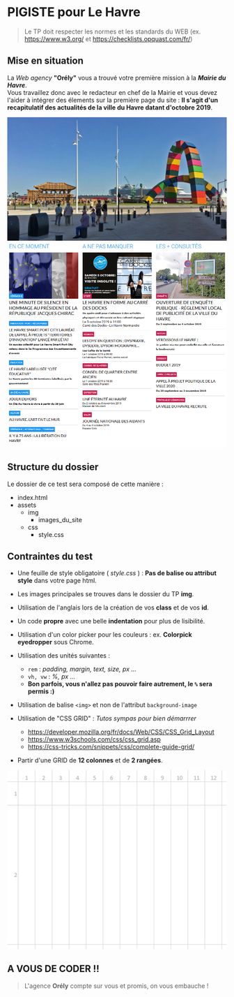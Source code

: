 # PIGISTE pour Le Havre
> Le TP doit respecter les normes et les standards du WEB (ex. https://www.w3.org/ et https://checklists.opquast.com/fr/)  

## Mise en situation
La *Web agency* **"Orély"** vous a trouvé votre première mission à la ***Mairie du Havre***.  
Vous travaillez donc avec le redacteur en chef de la Mairie et vous devez l'aider à intégrer des élements sur la première page du site : **Il s'agit d'un recapitulatif des actualités de la ville du Havre datant d'octobre 2019**.  

![Ville](/assets/img/leHavre.jpg "LaVille")  
![Actus](/assets/img/actus.PNG "Actus")  

## Structure du dossier
Le dossier de ce test sera composé de cette manière :
* index.html
* assets
    * img
        * images_du_site
    * css
        * style.css

## Contraintes du test
* Une feuille de style obligatoire ( *style.css* ) : **Pas de balise ou attribut style** dans votre page html.
* Les images principales se trouves dans le dossier du TP **img**.
* Utilisation de l'anglais lors de la création de vos **class** et de vos **id**.
* Un code **propre** avec une belle **indentation** pour plus de lisibilité.
* Utilisation d'un color picker pour les couleurs : ex. **Colorpick eyedropper** sous Chrome.
* Utilisation des unités suivantes :
    * ```rem``` : *padding, margin, text, size, px ...*  
    * ```vh, vw``` : *%, px ...*  
    * **Bon parfois, vous n'allez pas pouvoir faire autrement, le ```%``` sera permis :)**
    
* Utilisation de balise ```<img>``` et non de l'attribut ```background-image```
* Utilisation de "CSS GRID" : *Tutos sympas pour bien démarrrer*
    * https://developer.mozilla.org/fr/docs/Web/CSS/CSS_Grid_Layout
    * https://www.w3schools.com/css/css_grid.asp
    * https://css-tricks.com/snippets/css/complete-guide-grid/
* Partir d'une GRID de **12 colonnes** et de **2 rangées**.  

![grid](/assets/img/grid3.PNG "grid")  

## A VOUS DE CODER !!
> L'agence **Orély** compte sur vous et promis, on vous embauche !
